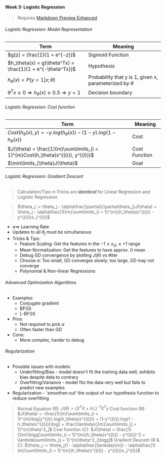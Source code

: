 #### Week 3: Logistic Regression

>
> Requires [Markdown Preview Enhanced](https://github.com/shd101wyy/markdown-preview-enhanced)
>

###### Logistic Regression: Model Representation

| Term | Meaning |
| - | - |
| $g(z) = \frac{1}{1 + e^{-z}}$ | Sigmoid Function |
| $h_\theta(x) = g(\theta^Tx) = \frac{1}{1 + e^{-\theta^Tx}}$ | Hypothesis |
| $h_\theta(x) = P(y = 1 \| x; \theta)$ | Probability that y is 1, given x, parameterized by $\theta$ |
| $\theta^Tx \ge 0 \Rightarrow h_\theta(x) \ge 0.5 \Rightarrow y = 1$ | Decision boundary |


###### Logistic Regression: Cost function

| Term | Meaning |
| - | - |
| $Cost(h_\theta(x), y) = -y.log(h_\theta(x)) - (1-y).log(1 - h_\theta(x))$ | Cost |
| $J(\theta) = \frac{1}{m}\sum\limits_{i = 1}^{m}Cost(h_\theta(x^{(i)}), y^{(i)})$ | Cost Function |
| $\min\limits_{\theta}J(\theta)$ | Goal |

###### Logistic Regression: Gradient Descent

> Calculation/Tips-n-Tricks are _**identical**_ for Linear Regression and Logistic Regression

> $\theta_j := \theta_j - \alpha\frac{\partial}{\partial\theta_j}J(\theta) = \theta_j - \alpha\frac{1}{m}\sum\limits_{i = 1}^{m}(h_\theta(x^{(i)}) - y^{(i)})x_j^{(i)}$

- $\alpha \Rightarrow$ Learning Rate
- Updates to all $\theta_j$ must be simultaneous
- Tricks & Tips:
  - Feature Scaling: Get the features in the $-1 \le x_{(i)} \le +1$ range
  - Mean Normalization: Get the features to have approx. 0 mean
  - Debug GD convergence by plotting $J(\theta)$ vs #iter
  - Choose $\alpha$: Too small, GD converges slowly; too large, GD may not converge
  - Polynomial & Non-linear Regressions

###### Advanced Optimization Algorithms

- Examples: 
  - Conjugate gradient
  - BFGS
  - L-BFGS
- Pros:
  - Not required to pick $\alpha$
  - Often faster than GD
- Cons:
  - More complex, harder to debug

###### Regularization

- Possible issues with models:
  - Underfitting/Bias - model doesn't fit the training data well, exhibits bias despite data to contrary
  - Overfitting/Variance - model fits the data very well but fails to predict new examples
- Regularization - 'smoothen out' the output of our hypothesis function to reduce overfitting
> Normal Equation (R): $J(\theta) = \big(X^TX + \lambda\mathbb{L})^{-1}X^Ty$
> Cost function (R): $J(\theta) = -\frac{1}{m}\sum\limits_{i = 1}^{m}\big[y^{(i)}.log(h_\theta(x^{(i)})) + (1-y^{(i)}).log(1 - h_\theta(x^{(i)}))\big] + \frac{\lambda}{2m}\sum\limits_{j = 1}^{n}\theta^2_j$
> Cost function (C): $J(\theta) = \frac{1}{2m}\bigg[\sum\limits_{i = 1}^{m}(h_\theta(x^{(i)}) - y^{(i)})^2 + \lambda\sum\limits_{j = 1}^{n}\theta^2_j\bigg]$
> Gradient Descent (R & C): $\theta_j := \theta_j(1 - \alpha\frac{\lambda}{m}) - \alpha\frac{1}{m}\sum\limits_{i = 1}^{m}(h_\theta(x^{(i)}) - y^{(i)})x_j^{(i)}$
